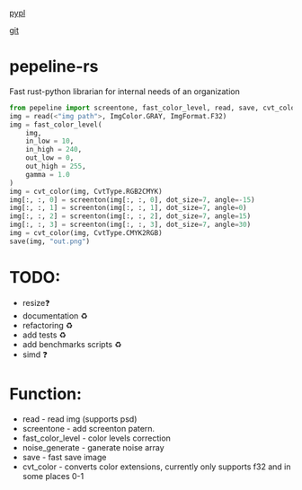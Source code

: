 [pypl](https://pypi.org/project/pepeline/)

[git](https://github.com/scanlate-wiki/pipeline-rs)


# pepeline-rs
Fast rust-python librarian for internal needs of an organization
```py
from pepeline import screentone, fast_color_level, read, save, cvt_color, CvtType, ImgColor, ImgFormat
img = read(<"img path">, ImgColor.GRAY, ImgFormat.F32)
img = fast_color_level(
    img,     
    in_low = 10,
    in_high = 240,
    out_low = 0,
    out_high = 255,
    gamma = 1.0
)
img = cvt_color(img, CvtType.RGB2CMYK)
img[:, :, 0] = screenton(img[:, :, 0], dot_size=7, angle=-15)
img[:, :, 1] = screenton(img[:, :, 1], dot_size=7, angle=0)
img[:, :, 2] = screenton(img[:, :, 2], dot_size=7, angle=15)
img[:, :, 3] = screenton(img[:, :, 3], dot_size=7, angle=30)
img = cvt_color(img, CvtType.CMYK2RGB)
save(img, "out.png")
```
# TODO:
- resize❓
- documentation ♻️
- refactoring ♻️
- add tests ♻️
- add benchmarks scripts ♻️
- simd ❓
# Function:
- read - read img (supports psd)
- screentone - add screenton patern.
- fast_color_level - color levels correction
- noise_generate - ganerate noise array
- save - fast save image
- cvt_color - converts color extensions, currently only supports f32 and in some places 0-1
